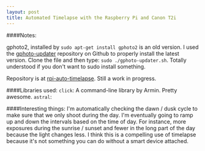 ```yaml
---
layout: post
title: Automated Timelapse with the Raspberry Pi and Canon T2i
---
```


####Notes:

gphoto2, installed by `sudo apt-get install gphoto2` is an old version. I used the [gphoto-updater](https://github.com/gonzalo/gphoto2-updater) repository on Github to properly install the latest version. Clone the file and then type: `sudo ./gphoto-updater.sh`. Totally understood if you don't want to sudo install something.

Repository is at [rpi-auto-timelapse](https://github.com/kevinlondon/rpi-auto-timelapse). Still a work in progress.

####Libraries used:
`click`: A command-line library by Armin. Pretty awesome.
`astral`: 


####Interesting things:
I'm automatically checking the dawn / dusk cycle to make sure that we only shoot during the day. I'm eventually going to ramp up and down the intervals based on the time of day. For instance, more exposures during the sunrise / sunset and fewer in the long part of the day because the light changes less. I think this is a compelling use of timelapse because it's not something you can do without a smart device attached.
